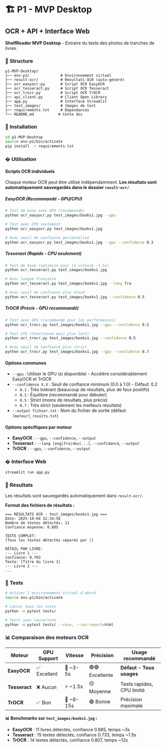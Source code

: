 # 🏗️ **P1 - MVP Desktop**
## OCR + API + Interface Web

**ShelfReader MVP Desktop** - Extraire du texte des photos de tranches de livres.

### 📁 **Structure**
```
p1-MVP-Desktop/
├── env-p1/              # Environnement virtuel
├── result-ocr/          # Résultats OCR (auto-généré)
├── ocr_easyocr.py       # Script OCR EasyOCR
├── ocr_tesseract.py     # Script OCR Tesseract
├── ocr_trocr.py         # Script OCR TrOCR
├── api_client.py        # Client Open Library
├── app.py               # Interface Streamlit
├── test_images/         # Images de test
├── requirements.txt     # Dépendances
└── README.md           # Cette doc
```

### 🚀 **Installation**
```bash
cd p1-MVP-Desktop
source env-p1/bin/activate
pip install -r requirements.txt
```

### � **Utilisation**

#### **Scripts OCR individuels**
Chaque moteur OCR peut être utilisé indépendamment. **Les résultats sont automatiquement sauvegardés dans le dossier `result-ocr/`**.

##### **EasyOCR (Recommandé - GPU/CPU)**
```bash
# Test de base avec GPU (recommandé)
python ocr_easyocr.py test_images/books1.jpg --gpu

# Test avec CPU seulement
python ocr_easyocr.py test_images/books1.jpg

# Avec seuil de confiance personnalisé
python ocr_easyocr.py test_images/books1.jpg --gpu --confidence 0.3
```

##### **Tesseract (Rapide - CPU seulement)**
```bash
# Test de base (optimisé pour la vitesse ~1.5s)
python ocr_tesseract.py test_images/books1.jpg

# Avec langue française
python ocr_tesseract.py test_images/books1.jpg --lang fra

# Avec seuil de confiance plus élevé
python ocr_tesseract.py test_images/books1.jpg --confidence 0.5
```

##### **TrOCR (Précis - GPU recommandé)**
```bash
# Test avec GPU (recommandé pour les performances)
python ocr_trocr.py test_images/books1.jpg --gpu --confidence 0.5

# Test CPU (fonctionne mais plus lent)
python ocr_trocr.py test_images/books1.jpg --confidence 0.5

# Avec seuil de confiance plus strict
python ocr_trocr.py test_images/books1.jpg --gpu --confidence 0.7
```

#### **Options communes**
- `--gpu` : Utiliser le GPU (si disponible) - Accélère considérablement EasyOCR et TrOCR
- `--confidence X.X` : Seuil de confiance minimum (0.0 à 1.0) - Défaut: 0.2
  - `0.1` : Très tolérant (beaucoup de résultats, plus de faux positifs)
  - `0.2` : Équilibre (recommandé pour débuter)
  - `0.5` : Strict (moins de résultats, plus précis)
  - `0.7` : Très strict (seulement les meilleurs résultats)
- `--output fichier.txt` : Nom du fichier de sortie (défaut: `[moteur]_results.txt`)

#### **Options spécifiques par moteur**
- **EasyOCR** : `--gpu`, `--confidence`, `--output`
- **Tesseract** : `--lang [eng|fra|deu|...]`, `--confidence`, `--output`
- **TrOCR** : `--gpu`, `--confidence`, `--output`

### �️ **Interface Web**
```bash
streamlit run app.py
```

### 📁 **Résultats**
Les résultats sont sauvegardés automatiquement dans `result-ocr/`.

**Format des fichiers de résultats :**
```
=== RÉSULTATS OCR - test_images/books1.jpg ===
Date: 2025-10-04 12:34:56
Nombre de textes détectés: 11
Confiance moyenne: 0.885

TEXTE COMPLET:
[Tous les textes détectés séparés par |]

DÉTAIL PAR LIVRE:
--- Livre 1 ---
Confiance: 0.703
Texte: [Titre du livre 1]
--- Livre 2 ---
...
```

### 🧪 **Tests**
```bash
# Activer l'environnement virtuel d'abord
source env-p1/bin/activate

# Lancer tous les tests
python -m pytest tests/

# Tests avec couverture
python -m pytest tests/ --cov=. --cov-report=html
```

### 📊 **Comparaison des moteurs OCR**

| Moteur | GPU Support | Vitesse | Précision | Usage recommandé |
|--------|-------------|---------|-----------|------------------|
| **EasyOCR** | ✅ Excellent | 🚀 ~3-5s | 🟢🟢 Excellente | **Défaut - Tous usages** |
| **Tesseract** | ❌ Aucun | ⚡ ~1.5s | 🟡 Moyenne | Tests rapides, CPU limité |
| **TrOCR** | ✅ Bon | 🐌 ~8-15s | 🟢 Bonne | Précision maximale |

**📊 Benchmarks sur `test_images/books1.jpg` :**
- **EasyOCR** : 11 livres détectés, confiance 0.885, temps ~3s
- **Tesseract** : 15 textes détectés, confiance 0.733, temps ~1.5s  
- **TrOCR** : 14 textes détectés, confiance 0.807, temps ~12s

